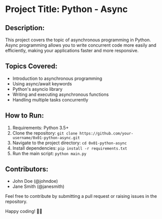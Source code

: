 # Project Title: Python - Async

## Description:
This project covers the topic of asynchronous programming in Python. Async programming allows you to write concurrent code more easily and efficiently, making your applications faster and more responsive.

## Topics Covered:
- Introduction to asynchronous programming
- Using async/await keywords
- Python's asyncio library
- Writing and executing asynchronous functions
- Handling multiple tasks concurrently

## How to Run:
1. Requirements: Python 3.5+
2. Clone the repository: `git clone https://github.com/your-username/0x01-python-async.git`
3. Navigate to the project directory: `cd 0x01-python-async`
4. Install dependencies: `pip install -r requirements.txt`
5. Run the main script: `python main.py`

## Contributors:
- John Doe (@johndoe)
- Jane Smith (@janesmith)

Feel free to contribute by submitting a pull request or raising issues in the repository.

Happy coding! 🐍🚀